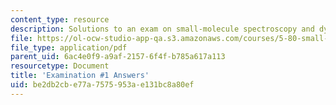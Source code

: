 ```yaml
---
content_type: resource
description: Solutions to an exam on small-molecule spectroscopy and dynamics.
file: https://ol-ocw-studio-app-qa.s3.amazonaws.com/courses/5-80-small-molecule-spectroscopy-and-dynamics-fall-2008/be2db2cbe77a7575953ae131bc8a80ef_exam1ans_1976.pdf
file_type: application/pdf
parent_uid: 6ac4e0f9-a9af-2157-6f4f-b785a617a113
resourcetype: Document
title: 'Examination #1 Answers'
uid: be2db2cb-e77a-7575-953a-e131bc8a80ef
---
```

